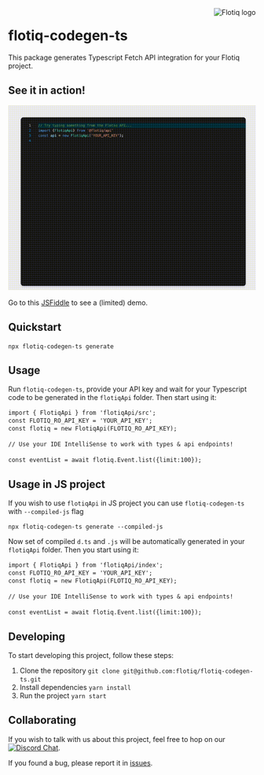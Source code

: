 <a href="https://flotiq.com/">
    <img src="https://editor.flotiq.com/fonts/fq-logo.svg" alt="Flotiq logo" title="Flotiq" align="right" height="60" />
</a>


flotiq-codegen-ts
=================

This package generates Typescript Fetch API integration for your Flotiq project.


## See it in action!

![Flotiq API accessible through TypeScript](./.images/flotiq-typescript-intellisense.gif)

Go to this [JSFiddle](https://jsfiddle.net/o5rafnpw/1/) to see a (limited) demo.

## Quickstart

```
npx flotiq-codegen-ts generate
```

## Usage

Run `flotiq-codegen-ts`, provide your API key and wait for your Typescript code to be generated in the `flotiqApi` folder.
Then start using it:

```
import { FlotiqApi } from 'flotiqApi/src';
const FLOTIQ_RO_API_KEY = 'YOUR_API_KEY';
const flotiq = new FlotiqApi(FLOTIQ_RO_API_KEY);
  
// Use your IDE IntelliSense to work with types & api endpoints!

const eventList = await flotiq.Event.list({limit:100});
```

## Usage in JS project
If you wish to use `flotiqApi` in JS project you can use `flotiq-codegen-ts` with `--compiled-js` flag

```
npx flotiq-codegen-ts generate --compiled-js
```

Now set of compiled `d.ts` and `.js` will be automatically generated in your `flotiqApi` folder.
Then you start using it:

```
import { FlotiqApi } from 'flotiqApi/index';
const FLOTIQ_RO_API_KEY = 'YOUR_API_KEY';
const flotiq = new FlotiqApi(FLOTIQ_RO_API_KEY);
  
// Use your IDE IntelliSense to work with types & api endpoints!

const eventList = await flotiq.Event.list({limit:100});
```


## Developing

To start developing this project, follow these steps:

1. Clone the repository `git clone git@github.com:flotiq/flotiq-codegen-ts.git` 
2. Install dependencies `yarn install`
3. Run the project `yarn start`

## Collaborating

If you wish to talk with us about this project, feel free to hop on our [![Discord Chat](https://img.shields.io/discord/682699728454025410.svg)](https://discord.gg/FwXcHnX).

If you found a bug, please report it in [issues](https://github.com/flotiq/flotiq-codegen-ts).
